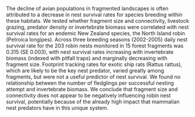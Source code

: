 ---
---
The decline of avian populations in fragmented landscapes is often attributed to a decrease in nest survival rates for species breeding within these habitats. We tested whether fragment size and connectivity, livestock grazing, predator density or invertebrate biomass were correlated with nest survival rates for an endemic New Zealand species, the North Island robin (Petroica longipes). Across three breeding seasons (2002-2005) daily nest survival rate for the 203 robin nests monitored in 15 forest fragments was 0.315 (SE 0.003), with nest survival rates increasing with invertebrate biomass (indexed with pitfall traps) and marginally decreasing with fragment size. Footprint tracking rates for exotic ship rats (Rattus rattus), which are likely to be the key nest predator, varied greatly among fragments, but were not a useful predictor of nest survival. We found no relationship between the number of fledglings per successful nesting attempt and invertebrate biomass. We conclude that fragment size and connectivity does not appear to be negatively influencing robin nest survival, potentially because of the already high impact that mammalian nest predators have in this unique system.